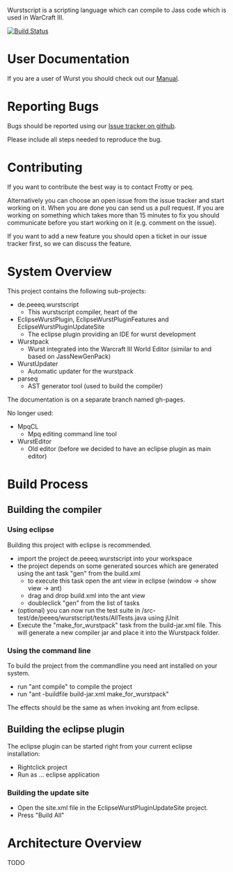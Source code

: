 Wurstscript is a scripting language which can compile to Jass code which is used in WarCraft III.

[![Build Status](http://peeeq.de/hudson/job/Wurst/badge/icon)](http://peeeq.de/hudson/job/Wurst/)

User Documentation
==================

If you are a user of Wurst you should check out our [Manual](http://peeeq.de/wurst/manual/).


Reporting Bugs
==============

Bugs should be reported using our [Issue tracker on github](https://github.com/peq/WurstScript/issues).

Please include all steps needed to reproduce the bug.

Contributing
============

If you want to contribute the best way is to contact Frotty or peq.

Alternatively you can choose an open issue from the issue tracker and start working on it. 
When you are done you can send us a pull request. If you are working on something which takes
more than 15 minutes to fix you should communicate before you start working on it (e.g. comment on the issue). 

If you want to add a new feature you should open a ticket in our issue tracker first, so we can discuss the feature.

System Overview
===============

This project contains the following sub-projects:

- de.peeeq.wurstscript
	- This wurstscript compiler, heart of the 
- EclipseWurstPlugin, EclipseWurstPluginFeatures and EclipseWurstPluginUpdateSite
	- The eclipse plugin providing an IDE for wurst development
- Wurstpack
	- Wurst integrated into the Warcraft III World Editor (similar to and based on JassNewGenPack)
- WurstUpdater
	- Automatic updater for the wurstpack
- parseq
	- AST generator tool (used to build the compiler)

The documentation is on a separate branch named gh-pages.
	
	
No longer used:

- MpqCL
	- Mpq editing command line tool
- WurstEditor
	- Old editor (before we decided to have an eclipse plugin as main editor)


Build Process
================

## Building the compiler

### Using eclipse

Building this project with eclipse is recommended.

- import the project de.peeeq.wurstscript into your workspace
- the project depends on some generated sources which are generated using the ant task "gen" from the build.xml
	- to execute this task open the ant view in eclipse (window -> show view -> ant)
	- drag and drop build.xml into the ant view
	- doubleclick "gen" from the list of tasks
- (optional) you can now run the test suite in /src-test/de/peeeq/wurstscript/tests/AllTests.java using jUnit
- Execute the "make_for_wurstpack" task from the build-jar.xml file. This will generate a new compiler jar and place it into the 
	Wurstpack folder.

### Using the command line

To build the project from the commandline you need ant installed on your system.

- run "ant compile" to compile the project
- run "ant -buildfile build-jar.xml make_for_wurstpack"

The effects should be the same as when invoking ant from eclipse.

## Building the eclipse plugin

The eclipse plugin can be started right from your current eclipse installation:

- Rightclick project
- Run as ... eclipse application

### Building the update site

- Open the site.xml file in the EclipseWurstPluginUpdateSite project.
- Press "Build All"


Architecture Overview
=====================

TODO




	